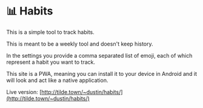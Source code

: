 # 📊 Habits

This is a simple tool to track habits.

This is meant to be a weekly tool and doesn't keep history.

In the settings you provide a comma separated list of emoji, each of which represent a habit you want to track.

This site is a PWA, meaning you can install it to your device in Android and it will look and act like a native application.

Live version: [http://tilde.town/~dustin/habits/](http://tilde.town/~dustin/habits/)
